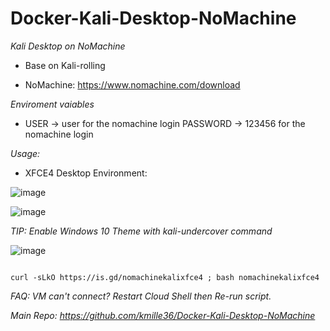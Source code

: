 # Docker-Kali-Desktop-NoMachine
*Kali Desktop on NoMachine*

- Base on Kali-rolling

- NoMachine: https://www.nomachine.com/download

*Enviroment vaiables*

- USER -> user for the nomachine login PASSWORD -> 123456 for the nomachine login

*Usage:*

- XFCE4 Desktop Environment:

![image](https://user-images.githubusercontent.com/58414694/149538842-9f666319-2e89-410c-8573-51c1e65d3f03.png)

![image](https://user-images.githubusercontent.com/58414694/149542250-7285160a-8bf5-4797-a471-fc4d314b9a9d.png)

*TIP: Enable Windows 10 Theme with kali-undercover command*

![image](https://user-images.githubusercontent.com/58414694/149664946-909d5b98-4d2c-4578-b1b0-19db60fdb71c.png)

 ```console  

curl -sLkO https://is.gd/nomachinekalixfce4 ; bash nomachinekalixfce4

 ```

*FAQ: VM can't connect? Restart Cloud Shell then Re-run script.*

*Main Repo: https://github.com/kmille36/Docker-Kali-Desktop-NoMachine*


